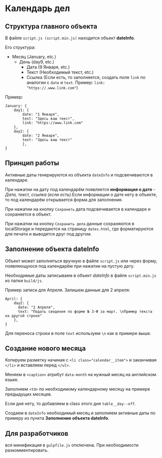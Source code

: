 # Календарь дел

## Структура главного объекта
В файле `script.js (script.min.js)` находится объект **dateInfo**.

Его структура:
* Месяц (January, etc.)
    * День (day9, etc.)
        * Дата (9 Января, etc.)
        * Текст (Необходимый текст, etc.)  
        * Ссылка (Если есть, то заполняется, создать поле `link` по аналогии с `date` и `text`. Пример: `link: "https://.www.link.com"`)

Пример:
```
January: {
    day1: {
        date: "1 Января",
        text: "Здесь ваш текст",
        link: "https://www.link.com"
    },
    day2: {
        date: "2 Января",
        text: "Здесь ваш текст"
        },
}
```

## Принцип работы

Активные даты генерируются из объекта  `dateInfo` и подсвечиваются в календаре.

При нажатии на дату под календарём появляется **информация о дате** - *Дата, текст, ссылка (если есть)*.Если информации о дате нету в объекте, то под календарём открывается форма для заполнения.

При нажатии на кнопку `Сохранить` дата подсвечивается в календаре и сохраняется в объект.

При нажатии на кнопку `Сохранить дела` данные сохраняются в localStorage и передаются на страницу `dates.html`, где форматируются для печати и выводятся друг под другом.


## Заполнение объекта dateInfo

Объект может заполняться вручную в файле `script.js` или через форму, появляющуюся под календарём при нажатии на пустую дату.

Необходимые даты записываем в объект *dateInfo* в файле `script.min.js` из папки `build/js`.

Пример записи для Апреля. Запишем данные для 2 апреля:

```
April: {
    day2: {
      date: "2 Апреля",
      text: "Подать сведения по форме № 3-Ф за март. \nПример текста на другой строке"
    },
}
```

Для переноса строки в поле `text` используем `\n` как в примере выше.

## Создание нового месяца

Копируем разметку начиная с `<li class="calendar__item">` и заканчивая `</li>` и вставляем перед `</ul>`.

Меняем в `<caption>` атрибут `data-month` на нужный месяц на английском языке.

Заполняем `<td>` по необходимому календарному месяцу на примере предыдущих месяцев.

Если дня нету, то добавляем в class этого дня `table__day--off`.

Создаем в `dateInfo` необходимый месяц и заполняем активные даты по примеру из пункта **Заполнение объекта dateInfo**.


## Для разработчиков

вся минификация в `gulpfile.js` отключена. При необходимости разкомментировать.
